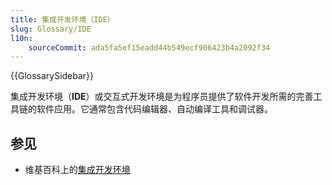 ```yaml
---
title: 集成开发环境（IDE）
slug: Glossary/IDE
l10n:
	sourceCommit: ada5fa5ef15eadd44b549ecf906423b4a2092f34
---
```


{{GlossarySidebar}}

集成开发环境（**IDE**）或交互式开发环境是为程序员提供了软件开发所需的完善工具链的软件应用。它通常包含代码编辑器、自动编译工具和调试器。

## 参见

- 维基百科上的[集成开发环境](https://zh.wikipedia.org/wiki/集成开发环境)
